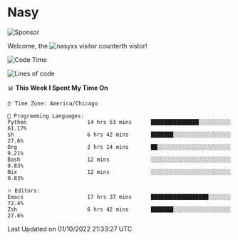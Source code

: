 # Nasy

<!--
<p align="center">
<img height="200" src="https://github-readme-stats.vercel.app/api?username=nasyxx&count_private=true&show_icons=true&theme=dracula&include_all_commits=true"/>
<img height="200" src="https://github-readme-stats.vercel.app/api/top-langs/?username=nasyxx&theme=dracula&hide=html,jupyter+notebook&count_private=true&show_icons=true"/>
</p>

  
----------------
-->

![Sponsor](https://img.shields.io/static/v1.svg?label=Sponsor&message=%E2%9D%A4&logo=GitHub&style=flat&color=pink)
 
Welcome, the ![nasyxx visitor counter](https://count.getloli.com/get/@nasyxx?theme=rule34)th vistor!
 
<!--START_SECTION:waka-->
![Code Time](http://img.shields.io/badge/Code%20Time-2%2C682%20hrs%2015%20mins-blue)

![Lines of code](https://img.shields.io/badge/From%20Hello%20World%20I%27ve%20Written-5%20Million%20lines%20of%20code-blue)

📊 **This Week I Spent My Time On** 

```text
⌚︎ Time Zone: America/Chicago

💬 Programming Languages: 
Python                   14 hrs 53 mins      ███████████████░░░░░░░░░░   61.17% 
sh                       6 hrs 42 mins       ███████░░░░░░░░░░░░░░░░░░   27.6% 
Org                      2 hrs 14 mins       ██░░░░░░░░░░░░░░░░░░░░░░░   9.21% 
Bash                     12 mins             ░░░░░░░░░░░░░░░░░░░░░░░░░   0.83% 
Nix                      12 mins             ░░░░░░░░░░░░░░░░░░░░░░░░░   0.83%

🔥 Editors: 
Emacs                    17 hrs 37 mins      ██████████████████░░░░░░░   72.4% 
Zsh                      6 hrs 42 mins       ███████░░░░░░░░░░░░░░░░░░   27.6%

```


 Last Updated on 01/10/2022 21:33:27 UTC
<!--END_SECTION:waka-->

<!-- ![visitors](https://visitor-badge.laobi.icu/badge?page_id=nasyxx.nasyxx) -->
